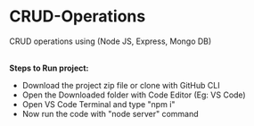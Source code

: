 # CRUD-Operations
CRUD operations using (Node JS, Express, Mongo DB)
<br/> <br/>

<b>Steps to Run project:</b> <br/>
<ul>
<li>Download the project zip file or clone with GitHub CLI</li>
<li>Open the Downloaded folder with Code Editor (Eg: VS Code)</li>
<li>Open VS Code Terminal and type "npm i"</li>
<li>Now run the code with "node server" command</li>
</ul>
